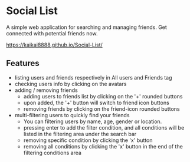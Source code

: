 # Social List

A simple web application for searching and managing friends. Get connected with potential friends now.

https://kaikai8888.github.io/Social-List/

## Features

- listing users and friends respectively in All users and Friends tag
- checking users info by clicking on the avatars
- adding / removing friends
  - adding users to friends list by clicking on the '+' rounded buttons
  - upon added, the '+' button will switch to friend icon buttons
  - removing friends by clicking on the friend-icon rounded buttons
- multi-filtering users to quickly find your friends
  - You can filtering users by name, age, gender or location.
  - pressing enter to add the filter condition, and all conditions will be listed in the filtering area under the search bar
  - removing specific condition by clicking the 'x' button
  - removing all conditions by clicking the 'x' button in the end of the filtering conditions area